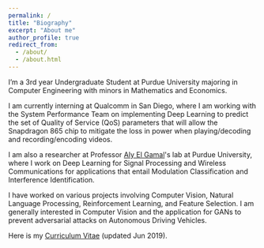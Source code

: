 ```yaml
---
permalink: /
title: "Biography"
excerpt: "About me"
author_profile: true
redirect_from:
  - /about/
  - /about.html
---
```

I’m a 3rd year Undergraduate Student at Purdue University majoring in Computer Engineering with minors in Mathematics and Economics.

I am currently interning at Qualcomm in San Diego, where I am working with the System Performance Team on implementing Deep Learning to predict the set of Quality of Service (QoS) parameters that will allow the Snapdragon 865 chip to mitigate the loss in power when playing/decoding and recording/encoding videos.

I am also a researcher at Professor [Aly El Gamal](https://web.ics.purdue.edu/~elgamala/)'s lab at Purdue University, where I work on Deep Learning for Signal Processing and Wireless Communications for applications that entail Modulation Classification and Interference Identification.

I have worked on various projects involving Computer Vision, Natural Language Processing, Reinforcement Learning, and Feature Selection. I am generally interested in Computer Vision and the application for GANs to prevent adversarial attacks on Autonomous Driving Vehicles.

Here is my [Curriculum Vitae](https://drive.google.com/file/d/1CUI5TU5PEEjL8NsWqh93UhmpbYqVH8FD/view?usp=sharing) (updated Jun 2019).
